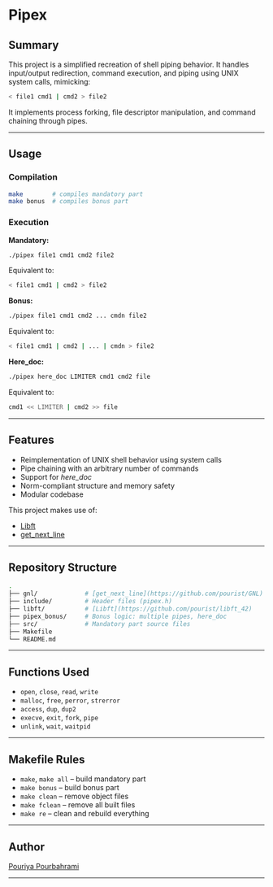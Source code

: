 # Pipex

## Summary

This project is a simplified recreation of shell piping behavior. It handles input/output redirection, command execution, and piping using UNIX system calls, mimicking:

```bash
< file1 cmd1 | cmd2 > file2
```

It implements process forking, file descriptor manipulation, and command chaining through pipes.

---

## Usage

### Compilation

```bash
make        # compiles mandatory part
make bonus  # compiles bonus part
```

### Execution

**Mandatory:**

```bash
./pipex file1 cmd1 cmd2 file2
```

Equivalent to:

```bash
< file1 cmd1 | cmd2 > file2
```

**Bonus:**

```bash
./pipex file1 cmd1 cmd2 ... cmdn file2
```

Equivalent to:

```bash
< file1 cmd1 | cmd2 | ... | cmdn > file2
```

**Here_doc:**

```bash
./pipex here_doc LIMITER cmd1 cmd2 file
```

Equivalent to:

```bash
cmd1 << LIMITER | cmd2 >> file
```

---

## Features

- Reimplementation of UNIX shell behavior using system calls
- Pipe chaining with an arbitrary number of commands
- Support for *here_doc*
- Norm-compliant structure and memory safety
- Modular codebase

This project makes use of:

- [Libft](https://github.com/pourist/libft_42)
- [get_next_line](https://github.com/pourist/GNL)

---

## Repository Structure

```bash
.
├── gnl/             # [get_next_line](https://github.com/pourist/GNL)
├── include/         # Header files (pipex.h)
├── libft/           # [Libft](https://github.com/pourist/libft_42)
├── pipex_bonus/     # Bonus logic: multiple pipes, here_doc
├── src/             # Mandatory part source files
├── Makefile
└── README.md
```

---

## Functions Used

- `open`, `close`, `read`, `write`
- `malloc`, `free`, `perror`, `strerror`
- `access`, `dup`, `dup2`
- `execve`, `exit`, `fork`, `pipe`
- `unlink`, `wait`, `waitpid`

---

## Makefile Rules

- `make`, `make all` – build mandatory part
- `make bonus` – build bonus part
- `make clean` – remove object files
- `make fclean` – remove all built files
- `make re` – clean and rebuild everything

---

## Author

 [Pouriya Pourbahrami](https://github.com/pourist)

---


